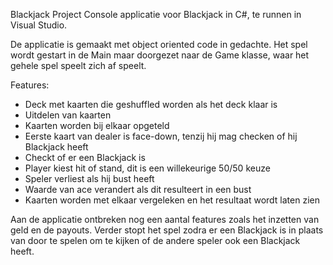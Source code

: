 Blackjack Project
Console applicatie voor Blackjack in C#, te runnen in Visual Studio.

De applicatie is gemaakt met object oriented code in gedachte. Het spel wordt gestart in de Main maar doorgezet naar de Game klasse, waar het gehele spel speelt zich af speelt.

Features:
- Deck met kaarten die geshuffled worden als het deck klaar is
- Uitdelen van kaarten
- Kaarten worden bij elkaar opgeteld
- Eerste kaart van dealer is face-down, tenzij hij mag checken of hij Blackjack heeft
- Checkt of er een Blackjack is
- Player kiest hit of stand, dit is een willekeurige 50/50 keuze
- Speler verliest als hij bust heeft
- Waarde van ace verandert als dit resulteert in een bust
- Kaarten worden met elkaar vergeleken en het resultaat wordt laten zien

Aan de applicatie ontbreken nog een aantal features zoals het inzetten van geld en de payouts. 
Verder stopt het spel zodra er een Blackjack is in plaats van door te spelen om te kijken of de andere speler ook een Blackjack heeft.
